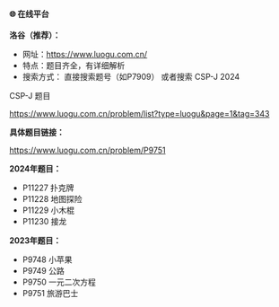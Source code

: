 #### 🌐 在线平台

**洛谷（推荐）：**

- 网址：https://www.luogu.com.cn/
- 特点：题目齐全，有详细解析
- 搜索方式：
  直接搜索题号（如P7909）
  或者搜索  CSP-J 2024

CSP-J 题目

https://www.luogu.com.cn/problem/list?type=luogu&page=1&tag=343



**具体题目链接：**

https://www.luogu.com.cn/problem/P9751

**2024年题目：**

* P11227 扑克牌
* P11228 地图探险
* P11229 小木棍
* P11230 接龙

**2023年题目：**

- P9748 小苹果
- P9749 公路
- P9750 一元二次方程
- P9751 旅游巴士
